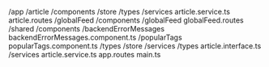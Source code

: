 /app
  /article
    /components
    /store
    /types
    /services
      article.service.ts
    article.routes
  /globalFeed
    /components
      /globalFeed
    globalFeed.routes
  /shared
    /components
      /backendErrorMessages
        backendErrorMessages.component.ts
      /popularTags
        popularTags.component.ts
        /types
        /store
        /services
    /types
      article.interface.ts
    /services
      article.service.ts
  app.routes
main.ts
